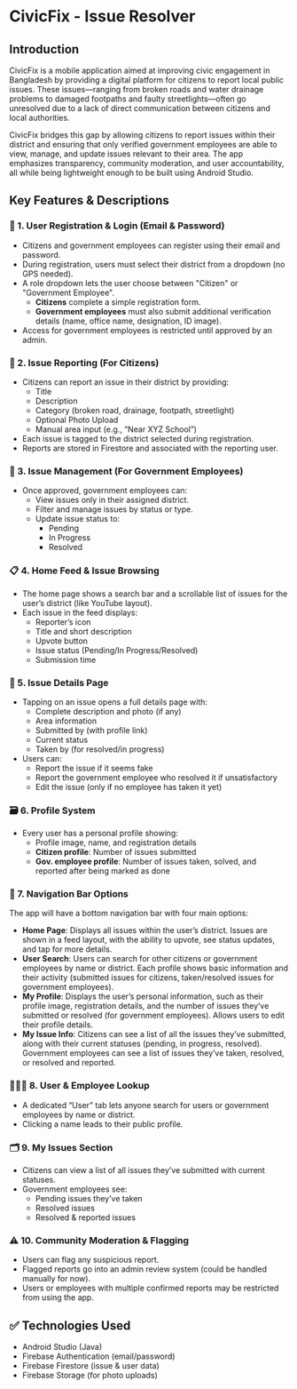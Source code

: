 # CivicFix - Issue Resolver

## Introduction
CivicFix is a mobile application aimed at improving civic engagement in Bangladesh by providing a digital platform for citizens to report local public issues. These issues—ranging from broken roads and water drainage problems to damaged footpaths and faulty streetlights—often go unresolved due to a lack of direct communication between citizens and local authorities.

CivicFix bridges this gap by allowing citizens to report issues within their district and ensuring that only verified government employees are able to view, manage, and update issues relevant to their area. The app emphasizes transparency, community moderation, and user accountability, all while being lightweight enough to be built using Android Studio.

## Key Features & Descriptions

### 🔑 1. User Registration & Login (Email & Password)
- Citizens and government employees can register using their email and password.
- During registration, users must select their district from a dropdown (no GPS needed).
- A role dropdown lets the user choose between "Citizen" or "Government Employee".
  - **Citizens** complete a simple registration form.
  - **Government employees** must also submit additional verification details (name, office name, designation, ID image).
- Access for government employees is restricted until approved by an admin.

### 📍 2. Issue Reporting (For Citizens)
- Citizens can report an issue in their district by providing:
  - Title
  - Description
  - Category (broken road, drainage, footpath, streetlight)
  - Optional Photo Upload
  - Manual area input (e.g., “Near XYZ School”)
- Each issue is tagged to the district selected during registration.
- Reports are stored in Firestore and associated with the reporting user.

### 🧰 3. Issue Management (For Government Employees)
- Once approved, government employees can:
  - View issues only in their assigned district.
  - Filter and manage issues by status or type.
  - Update issue status to:
    - Pending
    - In Progress
    - Resolved

### 📋 4. Home Feed & Issue Browsing
- The home page shows a search bar and a scrollable list of issues for the user’s district (like YouTube layout).
- Each issue in the feed displays:
  - Reporter’s icon
  - Title and short description
  - Upvote button
  - Issue status (Pending/In Progress/Resolved)
  - Submission time

### 📄 5. Issue Details Page
- Tapping on an issue opens a full details page with:
  - Complete description and photo (if any)
  - Area information
  - Submitted by (with profile link)
  - Current status
  - Taken by (for resolved/in progress)
- Users can:
  - Report the issue if it seems fake
  - Report the government employee who resolved it if unsatisfactory
  - Edit the issue (only if no employee has taken it yet)

### 🗃️ 6. Profile System
- Every user has a personal profile showing:
  - Profile image, name, and registration details
  - **Citizen profile**: Number of issues submitted
  - **Gov. employee profile**: Number of issues taken, solved, and reported after being marked as done

### 🔑 7. Navigation Bar Options
The app will have a bottom navigation bar with four main options:
- **Home Page**: Displays all issues within the user’s district. Issues are shown in a feed layout, with the ability to upvote, see status updates, and tap for more details.
- **User Search**: Users can search for other citizens or government employees by name or district. Each profile shows basic information and their activity (submitted issues for citizens, taken/resolved issues for government employees).
- **My Profile**: Displays the user’s personal information, such as their profile image, registration details, and the number of issues they’ve submitted or resolved (for government employees). Allows users to edit their profile details.
- **My Issue Info**: Citizens can see a list of all the issues they’ve submitted, along with their current statuses (pending, in progress, resolved). Government employees can see a list of issues they’ve taken, resolved, or resolved and reported.

### 🧑‍🤝‍🧑 8. User & Employee Lookup
- A dedicated “User” tab lets anyone search for users or government employees by name or district.
- Clicking a name leads to their public profile.

### 🗂️ 9. My Issues Section
- Citizens can view a list of all issues they’ve submitted with current statuses.
- Government employees see:
  - Pending issues they’ve taken
  - Resolved issues
  - Resolved & reported issues

### ⚠️ 10. Community Moderation & Flagging
- Users can flag any suspicious report.
- Flagged reports go into an admin review system (could be handled manually for now).
- Users or employees with multiple confirmed reports may be restricted from using the app.

## ✅ Technologies Used
- Android Studio (Java)
- Firebase Authentication (email/password)
- Firebase Firestore (issue & user data)
- Firebase Storage (for photo uploads)
